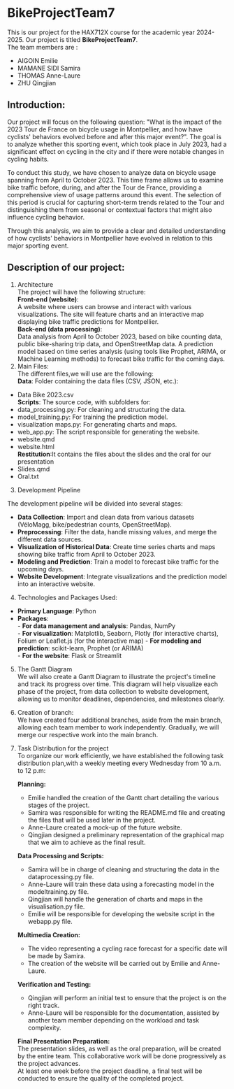 # BikeProjectTeam7
This is our project for the HAX712X course for the academic year 2024-2025.
Our project is titled **BikeProjectTeam7**.\
The team members are :
- AIGOIN Emilie
- MAMANE SIDI Samira
- THOMAS Anne-Laure
- ZHU Qingjian
## Introduction:  
Our project will focus on the following question: "What is the impact of the 2023 Tour de France on bicycle usage in Montpellier, and how have cyclists' behaviors evolved before and after this major event?". The goal is to analyze whether this sporting event, which took place in July 2023, had a significant effect on cycling in the city and if there were notable changes in cycling habits.

To conduct this study, we have chosen to analyze data on bicycle usage spanning from April to October 2023. This time frame allows us to examine bike traffic before, during, and after the Tour de France, providing a comprehensive view of usage patterns around this event. The selection of this period is crucial for capturing short-term trends related to the Tour and distinguishing them from seasonal or contextual factors that might also influence cycling behavior.

Through this analysis, we aim to provide a clear and detailed understanding of how cyclists' behaviors in Montpellier have evolved in relation to this major sporting event.  
## Description of our project:  
1. Architecture  
The project will have the following structure:\
**Front-end (website)**:\
A website where users can browse and interact with various visualizations.
The site will feature charts and an interactive map displaying bike traffic predictions for Montpellier.\
**Back-end (data processing)**:\
Data analysis from April to October 2023, based on bike counting data, public bike-sharing trip data, and OpenStreetMap data.
A prediction model based on time series analysis (using tools like Prophet, ARIMA, or Machine Learning methods) to forecast bike traffic for the coming days.  
2. Main Files:\
The different files,we will use are the following:  
**Data**: Folder containing the data files (CSV, JSON, etc.):
- Data Bike 2023.csv \
**Scripts**: The source code, with subfolders for:
- data_processing.py: For cleaning and structuring the data.  
- model_training.py: For training the prediction model.  
- visualization maps.py: For generating charts and maps.  
- web_app.py: The script responsible for generating the website. 
- website.qmd
- website.html \
**Restitution**:It contains the files about the slides and the oral for our presentation
- Slides.qmd
- Oral.txt

3. Development Pipeline

The development pipeline will be divided into several stages:
- **Data Collection**: Import and clean data from various datasets (VéloMagg, bike/pedestrian counts, OpenStreetMap).
- **Preprocessing**: Filter the data, handle missing values, and merge the different data sources.
- **Visualization of Historical Data**: Create time series charts and maps showing bike traffic from April to October 2023.
- **Modeling and Prediction**: Train a model to forecast bike traffic for the upcoming days.
- **Website Development**: Integrate visualizations and the prediction model into an interactive website.
4. Technologies and Packages Used:
- **Primary Language**: Python
- **Packages**:  
      - **For data management and analysis**: Pandas, NumPy  
      - **For visualization**: Matplotlib, Seaborn, Plotly (for interactive charts), Folium  or Leaflet.js (for the interactive map)
      - **For modeling and prediction**: scikit-learn, Prophet (or ARIMA)  
      - **For the website**: Flask or Streamlit  
5. The Gantt Diagram\
We will also create a Gantt Diagram to illustrate the project's timeline and track its progress over time. This diagram will help visualize each phase of the project, from data collection to website development, allowing us to monitor deadlines, dependencies, and milestones clearly.
6. Creation of branch:\
We have created four additional branches, aside from the main branch, allowing each team member to work independently. Gradually, we will merge our respective work into the main branch.
7. Task Distribution for the project \
To organize our work efficiently, we have established the following task distribution plan,with a weekly meeting every Wednesday from 10 a.m. to 12 p.m:

    **Planning:**
    - Emilie handled the creation of the Gantt chart detailing the various stages of the project.
    - Samira was responsible for writing the README.md file and creating the files that will be used later in the project.
    - Anne-Laure created a mock-up of the future website.
    - Qingjian designed a preliminary representation of the graphical map that we aim to achieve as the final result.

    **Data Processing and Scripts:**
    - Samira will be in charge of cleaning and structuring the data in the dataprocessing.py file.
    - Anne-Laure will train these data using a forecasting model in the modeltraining.py file.
    - Qingjian will handle the generation of charts and maps in the visualisation.py file.
    - Emilie will be responsible for developing the website script in the webapp.py file.

    **Multimedia Creation:**
    - The video representing a cycling race forecast for a specific date will be made by Samira.
    - The creation of the website will be carried out by Emilie and Anne-Laure.

    **Verification and Testing:**
    - Qingjian will perform an initial test to ensure that the project is on the right track.
    - Anne-Laure will be responsible for the documentation, assisted by another team member depending on the workload and task complexity.

    **Final Presentation Preparation:**\
        The presentation slides, as well as the oral preparation, will be created by the entire team. This collaborative work will be done progressively as the project advances.\
        At least one week before the project deadline, a final test will be conducted to ensure the quality of the completed project.


